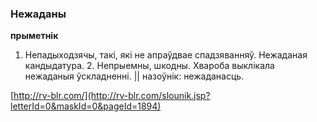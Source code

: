 ### Нежаданы
**прыметнік**

1. Непадыходзячы, такі, які не апраўдвае спадзяванняў. Нежаданая кандыдатура. 2. Непрыемны, шкодны. Хвароба выклікала нежаданыя ўскладненні. || назоўнік: нежаданасць.

<a rel="author">[http://rv-blr.com/](http://rv-blr.com/slounik.jsp?letterId=0&maskId=0&pageId=1894)</a>
